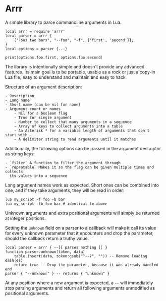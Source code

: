 Arrr
================================================================================

A simple library to parse commandline arguments in Lua.

	local arrr = require 'arrr'
	local parser = arrr {
		{"Foos two bars", "--foo", "-f", {'first', 'second'}};
	}
	local options = parser {...}

	print(options.foo.first, options.foo.second)

The library is intentionally simple and doesn't provide any advanced features.
Its main goal is to be portable, usable as a rock or just a copy-in Lua file,
easy to understand and maintain and easy to hack.

Structure of an argument description:

	- Description
	- Long name
	- Short name (can be nil for none)
	- Argument count or names
		- Nil for a boolean flag
		- True for single argument
		- Number to collect that many arguments in a sequence
		- Array of keys to collect arguments into a table
		- An Asterisk * for a variable length of arguments that don't start with -
		- A delimiter string to read arguments until it matches

Additionally, the following options can be passed in the argument descriptor as
string keys:

	- `filter` A function to filter the argument through
	- `repeatable` Makes it so the flag can be given multiple times and collects
	  its values into a sequence

Long argument names work as expected. Short ones can be combined into one, and
if they take arguments, they will be read in order:

	lua my_script -f foo -b bar
	lua my_script -fb foo bar # identical to above

Unknown arguments and extra positional arguments will simply be returned at
integer positions.

Setting the `unknown` field on a parser to a callback will make it call its
value for every unknown parameter that it encounters and drop the parameter,
should the callback return a truthy value.

	local parser = arrr { --[[ parses nothing ]] }
	function parser.unknown(token, data)
		table.insert(data, token:gsub("^--?", "")) -- Remove leading dash(es)
		return true -- Drop the parameter, because it was already handled
	end
	parser { "--unknown" } -- returns { "unknown" }

At any position where a new argument is expected, a `--` will immediately stop
parsing arguments and return all following arguments unmodified as positional
arguments.

